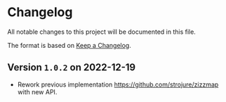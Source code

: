 # Changelog

All notable changes to this project will be documented in this file.

The format is based on [Keep a Changelog](https://keepachangelog.com/en/1.0.0/).

## Version `1.0.2` on 2022-12-19

* Rework previous implementation https://github.com/strojure/zizzmap 
  with new API.
